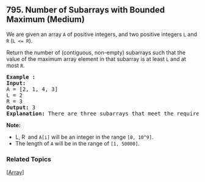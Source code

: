<!--|This file generated by command(leetcode description); DO NOT EDIT.    |-->
<!--+----------------------------------------------------------------------+-->
<!--|@author    Openset <openset.wang@gmail.com>                           |-->
<!--|@link      https://github.com/openset                                 |-->
<!--|@home      https://github.com/openset/leetcode                        |-->
<!--+----------------------------------------------------------------------+-->

## 795. Number of Subarrays with Bounded Maximum (Medium)

<p>We are given an array <code>A</code> of positive integers, and two positive integers <code>L</code> and <code>R</code> (<code>L &lt;= R</code>).</p>

<p>Return the number of (contiguous, non-empty) subarrays such that the value of the maximum array element in that subarray is at least <code>L</code> and at most <code>R</code>.</p>

<pre>
<strong>Example :</strong>
<strong>Input:</strong> 
A = [2, 1, 4, 3]
L = 2
R = 3
<strong>Output:</strong> 3
<strong>Explanation:</strong> There are three subarrays that meet the requirements: [2], [2, 1], [3].
</pre>

<p><strong>Note:</strong></p>

<ul>
	<li>L, R&nbsp; and <code>A[i]</code> will be an integer in the range <code>[0, 10^9]</code>.</li>
	<li>The length of <code>A</code> will be in the range of <code>[1, 50000]</code>.</li>
</ul>

### Related Topics
  [[Array](https://github.com/openset/leetcode/tree/master/tag/array/README.md)]
